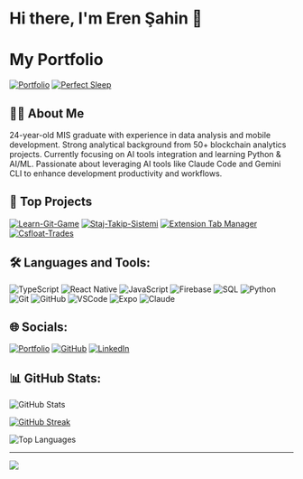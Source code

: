 # Hi there, I'm Eren Şahin 👋

# My Portfolio
[![Portfolio](https://img.shields.io/badge/Portfolio-000000?style=for-the-badge&logo=vercel&logoColor=white)](https://eren-sahin-portfolio.vercel.app)
[![Perfect Sleep](https://img.shields.io/badge/Perfect%20Sleep-165b6d?style=for-the-badge&logo=vercel&logoColor=white)](https://perfect-sleep.vercel.app)


## 👨‍💻 About Me

24-year-old MIS graduate with experience in data analysis and mobile development. Strong analytical background from 50+ blockchain analytics projects. Currently focusing on AI tools integration and learning Python & AI/ML. Passionate about leveraging AI tools like Claude Code and Gemini CLI to enhance development productivity and workflows.

## 🚀 Top Projects

[![Learn-Git-Game](https://github-readme-stats.vercel.app/api/pin/?username=ernsahin&repo=git-master-game&theme=dark)](https://github.com/ernsahin/git-master-game)
[![Staj-Takip-Sistemi](https://github-readme-stats.vercel.app/api/pin/?username=ernsahin&repo=Staj-Takip-Sistemi&theme=dark)](https://github.com/ernsahin/Staj-Takip-Sistemi)
[![Extension Tab Manager](https://github-readme-stats.vercel.app/api/pin/?username=ernsahin&repo=tab-manager&theme=dark)](https://github.com/ernsahin/tab-manager)
[![Csfloat-Trades](https://github-readme-stats.vercel.app/api/pin/?username=ernsahin&repo=Csfloat-Trades&theme=dark)](https://github.com/ernsahin/Csfloat-Trades)

## 🛠️ Languages and Tools:

![TypeScript](https://img.shields.io/badge/typescript-%23007ACC.svg?style=for-the-badge&logo=typescript&logoColor=white)
![React Native](https://img.shields.io/badge/react_native-%2320232a.svg?style=for-the-badge&logo=react&logoColor=%2361DAFB)
![JavaScript](https://img.shields.io/badge/javascript-%23323330.svg?style=for-the-badge&logo=javascript&logoColor=%23F7DF1E)
![Firebase](https://img.shields.io/badge/firebase-%23039BE5.svg?style=for-the-badge&logo=firebase)
![SQL](https://img.shields.io/badge/sql-%2300f.svg?style=for-the-badge&logo=postgresql&logoColor=white)
![Python](https://img.shields.io/badge/python-3670A0?style=for-the-badge&logo=python&logoColor=ffdd54)
![Git](https://img.shields.io/badge/git-%23F05033.svg?style=for-the-badge&logo=git&logoColor=white)
![GitHub](https://img.shields.io/badge/github-%23121011.svg?style=for-the-badge&logo=github&logoColor=white)
![VSCode](https://img.shields.io/badge/Visual%20Studio%20Code-0078d7.svg?style=for-the-badge&logo=visual-studio-code&logoColor=white)
![Expo](https://img.shields.io/badge/expo-1C1E24?style=for-the-badge&logo=expo&logoColor=#D04A37)
![Claude](https://img.shields.io/badge/Claude-000000?style=for-the-badge&logo=anthropic&logoColor=white)

## 🌐 Socials:
[![Portfolio](https://img.shields.io/badge/Portfolio-000000?style=for-the-badge&logo=vercel&logoColor=white)](https://eren-sahin-portfolio.vercel.app)
[![GitHub](https://img.shields.io/badge/GitHub-%23121011.svg?style=for-the-badge&logo=github&logoColor=white)](https://github.com/ernsahin)
[![LinkedIn](https://img.shields.io/badge/linkedin-%230077B5.svg?style=for-the-badge&logo=linkedin&logoColor=white)](https://www.linkedin.com/in/aeren-sahin/)

## 📊 GitHub Stats:

![GitHub Stats](https://github-readme-stats.vercel.app/api?username=ernsahin&theme=dark&hide_border=false&include_all_commits=true&count_private=true)

[![GitHub Streak](https://streak-stats.demolab.com?user=ernsahin&theme=dark)](https://git.io/streak-stats)

![Top Languages](https://github-readme-stats.vercel.app/api/top-langs/?username=ernsahin&theme=dark&hide_border=false&include_all_commits=true&count_private=true&layout=compact)


---
[![](https://visitcount.itsvg.in/api?id=ernsahin&icon=0&color=0)](https://visitcount.itsvg.in)
